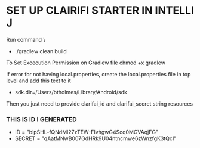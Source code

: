 # SET UP CLAIRIFI STARTER IN INTELLI J 

Run command \
 * ./gradlew clean build
 
 To Set Excecution Permission on Gradlew file
 	chmod +x gradlew

If error for not having local.properties, create the local.properties file in top level and add this text to it 

 * sdk.dir=/Users/btholmes/Library/Android/sdk

Then you just need to provide clarifai_id and clarifai_secret string resources


### THIS IS ID I GENERATED
 * ID = "blpSHL-fQNdMl27zTEW-FIvhgwG4Scq0MGVAqjFG"
 * SECRET = "qAatMNwB007GdHRk9U04ntncmwe6zWnzfgK3tQcI"



